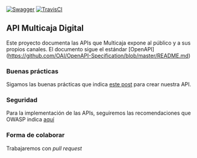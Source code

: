 [![Swagger](http://online.swagger.io/validator?url=https://raw.githubusercontent.com/Multicaja/API-Multicaja_digital/master/api-users.yml)](https://raw.githubusercontent.com/Multicaja/API-Multicaja_digital/master/api-users.yml) [![TravisCI](https://travis-ci.org/Multicaja/API-Multicaja_digital.svg?branch=master)](https://travis-ci.org/Multicaja/API-Multicaja_digital/)
 
## API Multicaja Digital

Este proyecto documenta las APIs que Multicaja expone al público y a sus propios canales. El documento sigue el estándar [OpenAPI] (https://github.com/OAI/OpenAPI-Specification/blob/master/README.md)

### Buenas prácticas

Sigamos las buenas prácticas que indica [este post](http://www.vinaysahni.com/best-practices-for-a-pragmatic-restful-api) para crear nuestra API.

### Seguridad

Para la implementación de las APIs, seguiremos las recomendaciones que OWASP indica [aquí](https://www.owasp.org/index.php/REST_Security_Cheat_Sheet)

### Forma de colaborar

Trabajaremos con *pull request*
